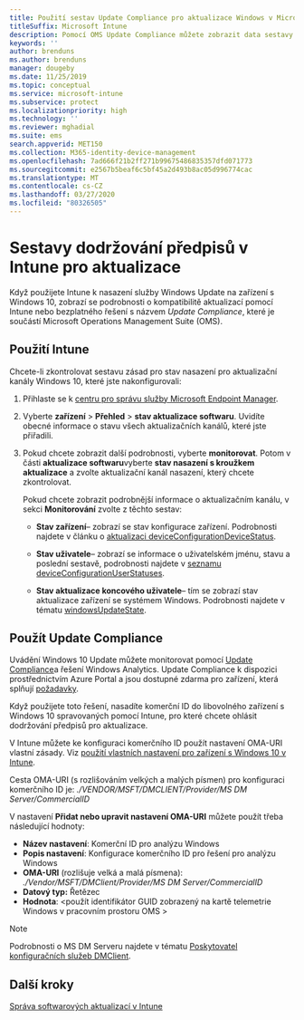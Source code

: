 ```yaml
---
title: Použití sestav Update Compliance pro aktualizace Windows v Microsoft Intune
titleSuffix: Microsoft Intune
description: Pomocí OMS Update Compliance můžete zobrazit data sestavy pro aktualizace Windows, které nasazujete v Intune.
keywords: ''
author: brenduns
ms.author: brenduns
manager: dougeby
ms.date: 11/25/2019
ms.topic: conceptual
ms.service: microsoft-intune
ms.subservice: protect
ms.localizationpriority: high
ms.technology: ''
ms.reviewer: mghadial
ms.suite: ems
search.appverid: MET150
ms.collection: M365-identity-device-management
ms.openlocfilehash: 7ad666f21b2ff271b99675486835357dfd071773
ms.sourcegitcommit: e2567b5beaf6c5bf45a2d493b8ac05d996774cac
ms.translationtype: MT
ms.contentlocale: cs-CZ
ms.lasthandoff: 03/27/2020
ms.locfileid: "80326505"
---
```

# <a name="intune-compliance-reports-for-updates"></a>Sestavy dodržování předpisů v Intune pro aktualizace

Když použijete Intune k nasazení služby Windows Update na zařízení s Windows 10, zobrazí se podrobnosti o kompatibilitě aktualizací pomocí Intune nebo bezplatného řešení s názvem *Update Compliance*, které je součástí Microsoft Operations Management Suite (OMS).

## <a name="use-intune"></a>Použití Intune

Chcete-li zkontrolovat sestavu zásad pro stav nasazení pro aktualizační kanály Windows 10, které jste nakonfigurovali:

1. Přihlaste se k [centru pro správu služby Microsoft Endpoint Manager](https://go.microsoft.com/fwlink/?linkid=2109431).

2. Vyberte **zařízení** > **Přehled** > **stav aktualizace softwaru**. Uvidíte obecné informace o stavu všech aktualizačních kanálů, které jste přiřadili.

3. Pokud chcete zobrazit další podrobnosti, vyberte **monitorovat**. Potom v části **aktualizace softwaru**vyberte **stav nasazení s kroužkem aktualizace** a zvolte aktualizační kanál nasazení, který chcete zkontrolovat.

   Pokud chcete zobrazit podrobnější informace o aktualizačním kanálu, v sekci **Monitorování** zvolte z těchto sestav:

   - **Stav zařízení**– zobrazí se stav konfigurace zařízení. Podrobnosti najdete v článku o [aktualizaci deviceConfigurationDeviceStatus]( https://docs.microsoft.com/graph/api/intune-deviceconfig-deviceconfigurationdevicestatus-update?view=graph-rest-1.0).

   - **Stav uživatele**– zobrazí se informace o uživatelském jménu, stavu a poslední sestavě, podrobnosti najdete v [seznamu deviceConfigurationUserStatuses](https://docs.microsoft.com/graph/api/intune-deviceconfig-deviceconfigurationuserstatus-list?view=graph-rest-1.0).

   - **Stav aktualizace koncového uživatele**– tím se zobrazí stav aktualizace zařízení se systémem Windows. Podrobnosti najdete v tématu [windowsUpdateState](https://docs.microsoft.com/graph/api/resources/intune-shared-windowsupdatestate?view=graph-rest-beta).

## <a name="use-update-compliance"></a>Použít Update Compliance

Uvádění Windows 10 Update můžete monitorovat pomocí [Update Compliance](https://technet.microsoft.com/itpro/windows/manage/update-compliance-monitor)a řešení Windows Analytics. Update Compliance k dispozici prostřednictvím Azure Portal a jsou dostupné zdarma pro zařízení, která splňují [požadavky](https://docs.microsoft.com/windows/deployment/update/update-compliance-get-started#update-compliance-prerequisites).  

Když použijete toto řešení, nasadíte komerční ID do libovolného zařízení s Windows 10 spravovaných pomocí Intune, pro které chcete ohlásit dodržování předpisů pro aktualizace.  

V Intune můžete ke konfiguraci komerčního ID použít nastavení OMA-URI vlastní zásady. Viz [použití vlastních nastavení pro zařízení s Windows 10 v Intune](../configuration/custom-settings-windows-10.md).

Cesta OMA-URI (s rozlišováním velkých a malých písmen) pro konfiguraci komerčního ID je: *./VENDOR/MSFT/DMCLIENT/Provider/MS DM Server/CommercialID*  

V nastavení **Přidat nebo upravit nastavení OMA-URI** můžete použít třeba následující hodnoty:

- **Název nastavení**: Komerční ID pro analýzu Windows
- **Popis nastavení**: Konfigurace komerčního ID pro řešení pro analýzu Windows
- **OMA-URI** (rozlišuje velká a malá písmena): *./Vendor/MSFT/DMClient/Provider/MS DM Server/CommercialID*
- **Datový typ:** Řetězec
- **Hodnota**: \<použít identifikátor GUID zobrazený na kartě telemetrie Windows v pracovním prostoru OMS >

> [!NOTE]
> Podrobnosti o MS DM Serveru najdete v tématu [Poskytovatel konfiguračních služeb DMClient]( https://docs.microsoft.com/windows/client-management/mdm/dmclient-csp).

## <a name="next-steps"></a>Další kroky

[Správa softwarových aktualizací v Intune](windows-update-for-business-configure.md)
